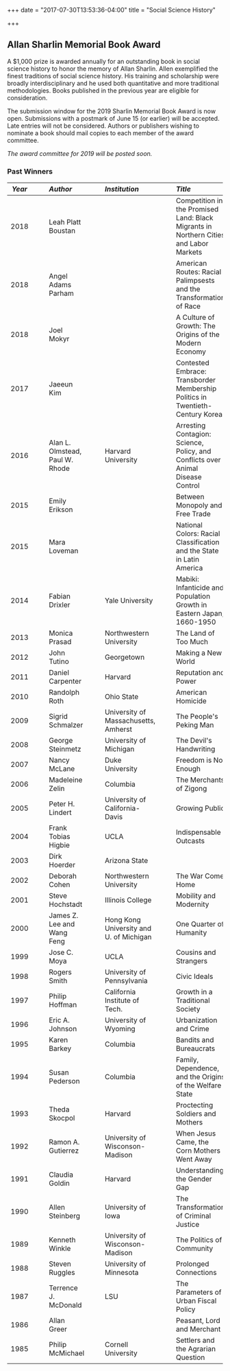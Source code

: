 +++
date = "2017-07-30T13:53:36-04:00"
title = "Social Science History"

+++

## Allan Sharlin Memorial Book Award

A $1,000 prize is awarded annually for an outstanding book in social science history to honor the memory of Allan Sharlin. Allen exemplified the finest traditions of social science history. His training and scholarship were broadly interdisciplinary and he used both quantitative and more traditional methodologies.  Books published in the previous year are eligible for consideration.

The submission window for the 2019 Sharlin Memorial Book Award is now open. Submissions with a postmark of June 15 (or earlier) will be accepted. Late entries will not be considered. Authors or publishers wishing to nominate a book should mail copies to each member of the award committee.

*The award committee for 2019 will be posted soon.*

### Past Winners

*Year* | &emsp; | *Author* | &emsp; | *Institution* | &emsp; | *Title*
--- | --- | :--- | --- | :--- | --- | :---
2018  |   | Leah Platt Boustan   |   |   |   |  Competition in the Promised Land: Black Migrants in Northern Cities and Labor Markets
2018  |   | Angel Adams Parham  |   |   |   |  American Routes: Racial Palimpsests and the Transformation of Race
2018  |   | Joel Mokyr  |   |   |   |  A Culture of Growth: The Origins of the Modern Economy
2017  | | Jaeeun Kim | | | | Contested Embrace: Transborder Membership Politics in Twentieth-Century Korea
2016  | | Alan L. Olmstead, Paul W. Rhode  | | Harvard University  | | Arresting Contagion: Science, Policy, and Conflicts over Animal Disease Control
2015  | | Emily Erikson  | | | | Between Monopoly and Free Trade
2015  | | Mara Loveman | | | | National Colors: Racial Classification and the State in Latin America
2014  | | Fabian Drixler  | | Yale University  | | Mabiki: Infanticide and Population Growth in Eastern Japan, 1660-1950
2013  | | Monica Prasad  | | Northwestern University  | | The Land of Too Much
2012  | | John Tutino  | | Georgetown   | | Making a New World
2011  | | Daniel Carpenter  | | Harvard   | | Reputation and Power
2010  | | Randolph Roth  | | Ohio State  | | American Homicide
2009  | | Sigrid Schmalzer  | | University of Massachusetts, Amherst  | | The People's Peking Man
2008  | | George Steinmetz  | | University of Michigan  | | The Devil's Handwriting
2007  | | Nancy McLane  | | Duke University  | | Freedom is Not Enough
2006  | | Madeleine Zelin  | | Columbia   | | The Merchants of Zigong
2005  | | Peter H. Lindert  | | University of California-Davis  | | Growing Public
2004  | | Frank Tobias Higbie  | | UCLA  | | Indispensable Outcasts
2003  | | Dirk Hoerder  | | Arizona State  | |  
2002  | | Deborah Cohen  | | Northwestern University  | | The War Come Home
2001  | | Steve Hochstadt  | | Illinois College  | | Mobility and Modernity
2000  | | James Z. Lee and Wang Feng  | | Hong Kong University and U. of Michigan  | | One Quarter of Humanity
1999  | | Jose C. Moya  | | UCLA  | | Cousins and  Strangers
1998  | | Rogers Smith  | | University of Pennsylvania  | | Civic Ideals
1997  | | Philip Hoffman  | | California Institute of Tech.  | | Growth in a Traditional Society
1996  | | Eric A.  Johnson  | | University of Wyoming  | | Urbanization and Crime
1995  | | Karen Barkey  | | Columbia  | | Bandits and Bureaucrats
1994  | | Susan Pederson  | | Columbia  | | Family, Dependence, and the Origins of the Welfare State
1993  | | Theda Skocpol  | | Harvard  | | Proctecting Soldiers and Mothers
1992  | | Ramon A. Gutierrez  | | University of Wisconson-Madison  | | When Jesus Came, the Corn Mothers Went Away
1991  | | Claudia Goldin  | | Harvard  | | Understanding the Gender Gap
1990  | | Allen Steinberg  | | University of Iowa  | | The Transformation of Criminal Justice
1989  | | Kenneth Winkle  | | University of Wisconson-Madison  | | The Politics of Community
1988  | | Steven Ruggles  | | University of Minnesota  | | Prolonged Connections
1987  | | Terrence J. McDonald  | | LSU  | | The Parameters of Urban Fiscal Policy
1986  | | Allan Greer  | |    | | Peasant, Lord and Merchant
1985  | | Philip McMichael  | | Cornell University  | | Settlers and the Agrarian Question

